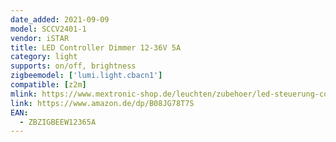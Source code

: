 ```yaml
---
date_added: 2021-09-09
model: SCCV2401-1
vendor: iSTAR
title: LED Controller Dimmer 12-36V 5A
category: light
supports: on/off, brightness
zigbeemodel: ['lumi.light.cbacn1']
compatible: [z2m]
mlink: https://www.mextronic-shop.de/leuchten/zubehoer/led-steuerung-controller/dimmer-geraete/zigbee-controller-smarthome-einfarbige-dimmer-aktor-12-36v-dc-bis-5a/a-10910
link: https://www.amazon.de/dp/B08JG78T7S
EAN:
  - ZBZIGBEEW12365A
---
```

